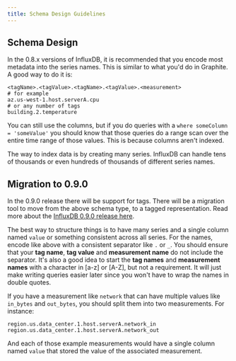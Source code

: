 ```yaml
---
title: Schema Design Guidelines
---
```


## Schema Design

In the 0.8.x versions of InfluxDB, it is recommended that you encode most metadata into the series names. This is similar to what you'd do in Graphite. A good way to do it is:

```
<tagName>.<tagValue>.<tagName>.<tagValue>.<measurement>
# for example
az.us-west-1.host.serverA.cpu
# or any number of tags
building.2.temperature
```

You can still use the columns, but if you do queries with a `where someColumn = 'someValue'` you should know that those queries do a range scan over the entire time range of those values. This is because columns aren't indexed.

The way to index data is by creating many series. InfluxDB can handle tens of thousands or even hundreds of thousands of different series names.

## Migration to 0.9.0

In the 0.9.0 release there will be support for tags. There will be a migration tool to move from the above schema type, to a tagged representation. Read more about the [InfluxDB 0.9.0 release here](/blog/2014/12/08/clustering_tags_and_enhancements_in_0_9_0.html).

The best way to structure things is to have many series and a single column named `value` or something consistent across all series. For the names, encode like above with a consistent separator like `.` or `_`. You should ensure that your __tag name__, __tag value__ and __measurement name__ do not include the separator. It's also a good idea to start the __tag names__ and __measurement names__ with a character in [a-z] or [A-Z], but not a requirement. It will just make writing queries easier later since you won't have to wrap the names in double quotes.

If you have a measurement like `network` that can have multiple values like `in_bytes` and `out_bytes`, you should split them into two measurements. For instance:

```
region.us.data_center.1.host.serverA.network_in
region.us.data_center.1.host.serverA.network_out
```

And each of those example measurements would have a single column named `value` that stored the value of the associated measurement.
